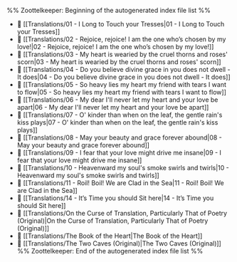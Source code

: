 %% Zoottelkeeper: Beginning of the autogenerated index file list  %%
- 📄 [[Translations/01 - I Long to Touch your Tresses|01 - I Long to Touch your Tresses]]
- 📄 [[Translations/02 - Rejoice, rejoice! I am the one who’s chosen by my love!|02 - Rejoice, rejoice! I am the one who’s chosen by my love!]]
- 📄 [[Translations/03 - My heart is wearied by the cruel thorns and roses' scorn|03 - My heart is wearied by the cruel thorns and roses' scorn]]
- 📄 [[Translations/04 - Do you believe divine grace in you does not dwell - It does|04 - Do you believe divine grace in you does not dwell - It does]]
- 📄 [[Translations/05 - So heavy lies my heart my friend with tears I want to flow|05 - So heavy lies my heart my friend with tears I want to flow]]
- 📄 [[Translations/06 - My dear I'll never let my heart and your love be apart|06 - My dear I'll never let my heart and your love be apart]]
- 📄 [[Translations/07 - O' kinder than when on the leaf, the gentle rain's kiss plays|07 - O' kinder than when on the leaf, the gentle rain's kiss plays]]
- 📄 [[Translations/08 - May your beauty and grace forever abound|08 - May your beauty and grace forever abound]]
- 📄 [[Translations/09 - I fear that your love might drive me insane|09 - I fear that your love might drive me insane]]
- 📄 [[Translations/10 - Heavenward my soul's smoke swirls and twirls|10 - Heavenward my soul's smoke swirls and twirls]]
- 📄 [[Translations/11 - Roil! Boil! We are Clad in the Sea|11 - Roil! Boil! We are Clad in the Sea]]
- 📄 [[Translations/14 - It’s Time you should Sit here|14 - It’s Time you should Sit here]]
- 📄 [[Translations/On the Curse of Translation, Particularly That of Poetry (Original)|On the Curse of Translation, Particularly That of Poetry (Original)]]
- 📄 [[Translations/The Book of the Heart|The Book of the Heart]]
- 📄 [[Translations/The Two Caves (Original)|The Two Caves (Original)]]
%% Zoottelkeeper: End of the autogenerated index file list  %%
